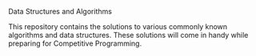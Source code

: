 Data Structures and Algorithms


This repository contains the solutions to various commonly known algorithms and data structures. These solutions will come in handy while preparing for Competitive Programming.
